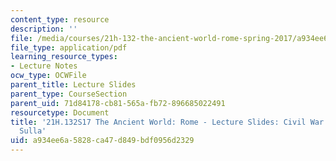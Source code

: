 ```yaml
---
content_type: resource
description: ''
file: /media/courses/21h-132-the-ancient-world-rome-spring-2017/a934ee6a5828ca47d849bdf0956d2329_MIT21H_132S17_CivilWar.pdf
file_type: application/pdf
learning_resource_types:
- Lecture Notes
ocw_type: OCWFile
parent_title: Lecture Slides
parent_type: CourseSection
parent_uid: 71d84178-cb81-565a-fb72-896685022491
resourcetype: Document
title: '21H.132S17 The Ancient World: Rome - Lecture Slides: Civil War - Marius and
  Sulla'
uid: a934ee6a-5828-ca47-d849-bdf0956d2329
---
```

